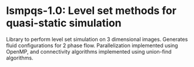 # lsmpqs-1.0: Level set methods for quasi-static simulation

Library to perform level set simulation on 3 dimensional images. Generates fluid configurations for 2 phase flow.
Parallelization implemented using OpenMP, and connectivity algorithms implemented using union-find algorithms.

